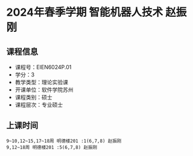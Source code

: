 # 2024年春季学期 智能机器人技术 赵振刚






## 课程信息

- 课程号：EIEN6024P.01
- 学分：3
- 教学类型：理论实验课
- 开课单位：软件学院苏州
- 课程类别：硕士
- 课程层次：专业硕士

## 上课时间

```
9~10,12~15,17~18周 明德楼201 :1(6,7,8) 赵振刚
9,12~18周 明德楼201 :5(6,7,8) 赵振刚
```

